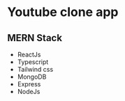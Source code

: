 # Youtube clone app

## MERN Stack

<ul>
    <li>ReactJs</li>
    <li>Typescript</li>
    <li>Tailwind css</li>
    <li>MongoDB</li>
    <li>Express</li>
    <li>NodeJs</li>
</ul>
